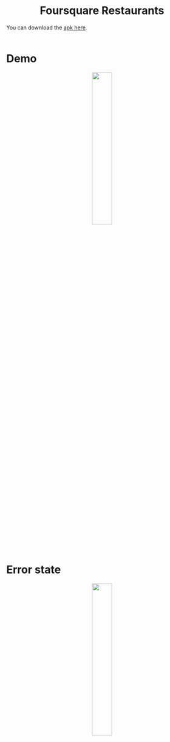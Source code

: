 <h1 align="center">Foursquare Restaurants</h1>

You can download the [apk here](https://github.com/faycal-test/FoursqaureRestaurant/FoursquareRestaurant.apk). <br><br>

# Demo
<p align="center">
  <img src="gifs/demo.gif" width="32%"/>
</p>

# Error state
<p align="center">
  <img src="gifs/demo.gif" width="32%"/>
</p>

